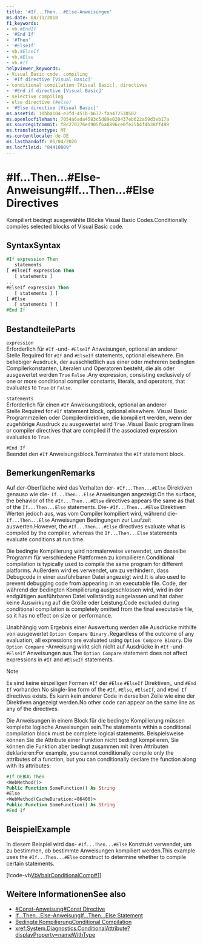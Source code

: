```yaml
---
title: '#If...Then...#Else-Anweisungen'
ms.date: 04/11/2018
f1_keywords:
- vb.#EndIf
- '#End If'
- '#Then'
- '#ElseIf'
- vb.#ElseIf
- vb.#Else
- vb.#If
helpviewer_keywords:
- Visual Basic code, compiling
- '#If directive [Visual Basic]'
- conditional compilation [Visual Basic], directives
- '#End if directive [Visual Basic]'
- selective compiling
- else directive (#else)
- '#Else directive [Visual Basic]'
ms.assetid: 10bba104-e3fd-451b-b672-faa472530502
ms.openlocfilehash: 7054a6ada4583c5d89e020437eb622a59d3eb17a
ms.sourcegitcommit: f8c270376ed905f6a8896ce0fe25b4f4b38ff498
ms.translationtype: MT
ms.contentlocale: de-DE
ms.lasthandoff: 06/04/2020
ms.locfileid: "84410009"
---
```

# <a name="ifthenelse-directives"></a><span data-ttu-id="74cc3-102">#If...Then...#Else-Anweisung</span><span class="sxs-lookup"><span data-stu-id="74cc3-102">#If...Then...#Else Directives</span></span>

<span data-ttu-id="74cc3-103">Kompiliert bedingt ausgewählte Blöcke Visual Basic Codes.</span><span class="sxs-lookup"><span data-stu-id="74cc3-103">Conditionally compiles selected blocks of Visual Basic code.</span></span>

## <a name="syntax"></a><span data-ttu-id="74cc3-104">Syntax</span><span class="sxs-lookup"><span data-stu-id="74cc3-104">Syntax</span></span>

```vb
#If expression Then
   statements
[ #ElseIf expression Then
   [ statements ]
...
#ElseIf expression Then
   [ statements ] ]
[ #Else
   [ statements ] ]
#End If
```

## <a name="parts"></a><span data-ttu-id="74cc3-105">Bestandteile</span><span class="sxs-lookup"><span data-stu-id="74cc3-105">Parts</span></span>

`expression`  
<span data-ttu-id="74cc3-106">Erforderlich für `#If` -und- `#ElseIf` Anweisungen, optional an anderer Stelle.</span><span class="sxs-lookup"><span data-stu-id="74cc3-106">Required for `#If` and `#ElseIf` statements, optional elsewhere.</span></span> <span data-ttu-id="74cc3-107">Ein beliebiger Ausdruck, der ausschließlich aus einer oder mehreren bedingten Compilerkonstanten, Literalen und Operatoren besteht, die als oder ausgewertet werden `True` `False` .</span><span class="sxs-lookup"><span data-stu-id="74cc3-107">Any expression, consisting exclusively of one or more conditional compiler constants, literals, and operators, that evaluates to `True` or `False`.</span></span>

`statements`  
<span data-ttu-id="74cc3-108">Erforderlich für einen `#If` Anweisungsblock, optional an anderer Stelle.</span><span class="sxs-lookup"><span data-stu-id="74cc3-108">Required for `#If` statement block, optional elsewhere.</span></span> <span data-ttu-id="74cc3-109">Visual Basic Programmzeilen oder Compilerdirektiven, die kompiliert werden, wenn der zugehörige Ausdruck zu ausgewertet wird `True` .</span><span class="sxs-lookup"><span data-stu-id="74cc3-109">Visual Basic program lines or compiler directives that are compiled if the associated expression evaluates to `True`.</span></span>

`#End If`  
<span data-ttu-id="74cc3-110">Beendet den `#If` Anweisungsblock.</span><span class="sxs-lookup"><span data-stu-id="74cc3-110">Terminates the `#If` statement block.</span></span>

## <a name="remarks"></a><span data-ttu-id="74cc3-111">Bemerkungen</span><span class="sxs-lookup"><span data-stu-id="74cc3-111">Remarks</span></span>

<span data-ttu-id="74cc3-112">Auf der-Oberfläche wird das Verhalten der- `#If...Then...#Else` Direktiven genauso wie die- `If...Then...Else` Anweisungen angezeigt.</span><span class="sxs-lookup"><span data-stu-id="74cc3-112">On the surface, the behavior of the `#If...Then...#Else` directives appears the same as that of the `If...Then...Else` statements.</span></span> <span data-ttu-id="74cc3-113">Die- `#If...Then...#Else` Direktiven Werten jedoch aus, was vom Compiler kompiliert wird, während die- `If...Then...Else` Anweisungen Bedingungen zur Laufzeit auswerten.</span><span class="sxs-lookup"><span data-stu-id="74cc3-113">However, the `#If...Then...#Else` directives evaluate what is compiled by the compiler, whereas the `If...Then...Else` statements evaluate conditions at run time.</span></span>

<span data-ttu-id="74cc3-114">Die bedingte Kompilierung wird normalerweise verwendet, um dasselbe Programm für verschiedene Plattformen zu kompilieren.</span><span class="sxs-lookup"><span data-stu-id="74cc3-114">Conditional compilation is typically used to compile the same program for different platforms.</span></span> <span data-ttu-id="74cc3-115">Außerdem wird es verwendet, um zu verhindern, dass Debugcode in einer ausführbaren Datei angezeigt wird.</span><span class="sxs-lookup"><span data-stu-id="74cc3-115">It is also used to prevent debugging code from appearing in an executable file.</span></span> <span data-ttu-id="74cc3-116">Code, der während der bedingten Kompilierung ausgeschlossen wird, wird in der endgültigen ausführbaren Datei vollständig ausgelassen und hat daher keine Auswirkung auf die Größe oder Leistung.</span><span class="sxs-lookup"><span data-stu-id="74cc3-116">Code excluded during conditional compilation is completely omitted from the final executable file, so it has no effect on size or performance.</span></span>

<span data-ttu-id="74cc3-117">Unabhängig vom Ergebnis einer Auswertung werden alle Ausdrücke mithilfe von ausgewertet `Option Compare Binary` .</span><span class="sxs-lookup"><span data-stu-id="74cc3-117">Regardless of the outcome of any evaluation, all expressions are evaluated using `Option Compare Binary`.</span></span> <span data-ttu-id="74cc3-118">Die `Option Compare` -Anweisung wirkt sich nicht auf Ausdrücke in `#If` -und- `#ElseIf` Anweisungen aus.</span><span class="sxs-lookup"><span data-stu-id="74cc3-118">The `Option Compare` statement does not affect expressions in `#If` and `#ElseIf` statements.</span></span>

> [!NOTE]
> <span data-ttu-id="74cc3-119">Es sind keine einzeiligen Formen `#If` der `#Else` `#ElseIf` Direktiven,, und `#End If` vorhanden.</span><span class="sxs-lookup"><span data-stu-id="74cc3-119">No single-line form of the `#If`, `#Else`, `#ElseIf`, and `#End If` directives exists.</span></span> <span data-ttu-id="74cc3-120">Es kann kein anderer Code in derselben Zeile wie eine der Direktiven angezeigt werden.</span><span class="sxs-lookup"><span data-stu-id="74cc3-120">No other code can appear on the same line as any of the directives.</span></span>

<span data-ttu-id="74cc3-121">Die Anweisungen in einem Block für die bedingte Kompilierung müssen komplette logische Anweisungen sein.</span><span class="sxs-lookup"><span data-stu-id="74cc3-121">The statements within a conditional compilation block must be complete logical statements.</span></span> <span data-ttu-id="74cc3-122">Beispielsweise können Sie die Attribute einer Funktion nicht bedingt kompilieren, Sie können die Funktion aber bedingt zusammen mit ihren Attributen deklarieren:</span><span class="sxs-lookup"><span data-stu-id="74cc3-122">For example, you cannot conditionally compile only the attributes of a function, but you can conditionally declare the function along with its attributes:</span></span>

```vb
#If DEBUG Then
<WebMethod()>
Public Function SomeFunction() As String
#Else
<WebMethod(CacheDuration:=86400)>
Public Function SomeFunction() As String
#End If
```

## <a name="example"></a><span data-ttu-id="74cc3-123">Beispiel</span><span class="sxs-lookup"><span data-stu-id="74cc3-123">Example</span></span>

<span data-ttu-id="74cc3-124">In diesem Beispiel wird das- `#If...Then...#Else` Konstrukt verwendet, um zu bestimmen, ob bestimmte Anweisungen kompiliert werden.</span><span class="sxs-lookup"><span data-stu-id="74cc3-124">This example uses the `#If...Then...#Else` construct to determine whether to compile certain statements.</span></span>

[!code-vb[VbVbalrConditionalComp#1](~/samples/snippets/visualbasic/VS_Snippets_VBCSharp/VbVbalrConditionalComp/VB/Class1.vb#1)]

## <a name="see-also"></a><span data-ttu-id="74cc3-125">Weitere Informationen</span><span class="sxs-lookup"><span data-stu-id="74cc3-125">See also</span></span>

- [<span data-ttu-id="74cc3-126">#Const-Anweisung</span><span class="sxs-lookup"><span data-stu-id="74cc3-126">#Const Directive</span></span>](const-directive.md)
- [<span data-ttu-id="74cc3-127">If...Then...Else-Anweisung</span><span class="sxs-lookup"><span data-stu-id="74cc3-127">If...Then...Else Statement</span></span>](../statements/if-then-else-statement.md)
- [<span data-ttu-id="74cc3-128">Bedingte Kompilierung</span><span class="sxs-lookup"><span data-stu-id="74cc3-128">Conditional Compilation</span></span>](../../programming-guide/program-structure/conditional-compilation.md)
- <xref:System.Diagnostics.ConditionalAttribute?displayProperty=nameWithType>
